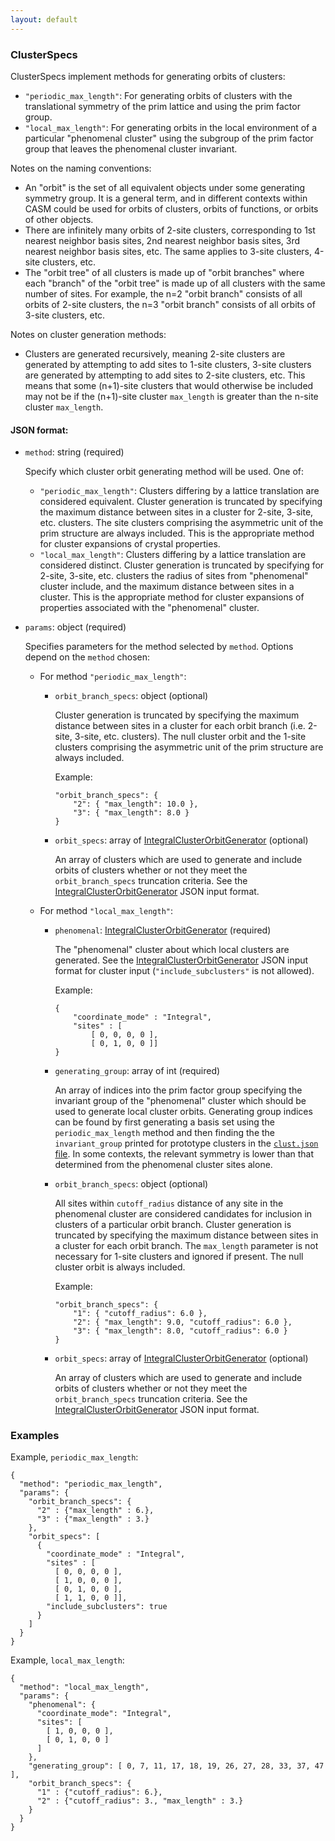 ```yaml
---
layout: default
---
```

### ClusterSpecs

ClusterSpecs implement methods for generating orbits of clusters:
- `"periodic_max_length"`: For generating orbits of clusters with the translational symmetry of the prim lattice and using the prim factor group.
- `"local_max_length"`: For generating orbits in the local environment of a particular "phenomenal cluster" using the subgroup of the prim factor group that leaves the phenomenal cluster invariant.  

Notes on the naming conventions:
- An "orbit" is the set of all equivalent objects under some generating symmetry group. It
  is a general term, and in different contexts within CASM could be used for orbits of
  clusters, orbits of functions, or orbits of other objects.
- There are infinitely many orbits of 2-site clusters, corresponding to 1st nearest neighbor basis sites, 2nd nearest neighbor basis sites, 3rd nearest neighbor basis sites, etc. The same applies to 3-site clusters, 4-site clusters, etc.
- The "orbit tree" of all clusters is made up of "orbit branches" where each "branch" of the "orbit tree" is made up of all clusters with the same number of sites. For example, the n=2 "orbit branch" consists of all orbits of 2-site clusters, the n=3 "orbit branch" consists of all orbits of 3-site clusters, etc.

Notes on cluster generation methods:
- Clusters are generated recursively, meaning 2-site clusters are generated by attempting to add sites to 1-site clusters, 3-site clusters are generated by attempting to add sites to 2-site clusters, etc. This means that some (n+1)-site clusters that would otherwise be included may not be if the (n+1)-site cluster `max_length` is greater than the n-site cluster `max_length`.

#### JSON format:

- `method`: string (required)

  Specify which cluster orbit generating method will be used. One of:
  - `"periodic_max_length"`: Clusters differing by a lattice translation are considered equivalent. Cluster generation is truncated by specifying the maximum distance between sites in a cluster for 2-site, 3-site, etc. clusters. The site clusters comprising the asymmetric unit of the prim structure are always included. This is the appropriate method for cluster expansions of crystal properties.
  - `"local_max_length"`: Clusters differing by a lattice translation are considered distinct. Cluster generation is truncated by specifying for 2-site, 3-site, etc. clusters the radius of sites from "phenomenal" cluster include, and the maximum distance between sites in a cluster. This is the appropriate method for cluster expansions of properties associated with the "phenomenal" cluster.

- `params`: object (required)

  Specifies parameters for the method selected by `method`. Options depend on the `method` chosen:

  - For method `"periodic_max_length"`:

    - `orbit_branch_specs`: object (optional)

      Cluster generation is truncated by specifying the maximum distance between sites in a cluster for each orbit branch (i.e. 2-site, 3-site, etc. clusters). The null cluster orbit and the 1-site clusters comprising the asymmetric unit of the prim structure are always included.

      Example:

          "orbit_branch_specs": {
              "2": { "max_length": 10.0 },
              "3": { "max_length": 8.0 }
          }

    - `orbit_specs`: array of [IntegralClusterOrbitGenerator](IntegralClusterOrbitGenerator.md) (optional)

      An array of clusters which are used to generate and include orbits of clusters whether or not they meet the `orbit_branch_specs` truncation criteria. See the [IntegralClusterOrbitGenerator](IntegralClusterOrbitGenerator.md) JSON input format.

  - For method `"local_max_length"`:

    - `phenomenal`: [IntegralClusterOrbitGenerator](IntegralClusterOrbitGenerator.md) (required)

      The "phenomenal" cluster about which local clusters are generated. See the [IntegralClusterOrbitGenerator](IntegralClusterOrbitGenerator.md) JSON input format for cluster input (`"include_subclusters"` is not allowed).

      Example:

          {
              "coordinate_mode" : "Integral",
              "sites" : [
                  [ 0, 0, 0, 0 ],
                  [ 0, 1, 0, 0 ]]
          }

    - `generating_group`: array of int (required)

      An array of indices into the prim factor group specifying the invariant group of the "phenomenal" cluster which should be used to generate local cluster orbits. Generating group indices can be found by first generating a basis set using the `periodic_max_length` method and then finding the the `invariant_group` printed for prototype clusters in the [`clust.json` file](../../project_directory_structure.md#basis-sets-dir). In some contexts, the relevant symmetry is lower than that determined from the phenomenal cluster sites alone.

    - `orbit_branch_specs`: object (optional)

      All sites within `cutoff_radius` distance of any site in the phenomenal cluster are considered candidates for inclusion in clusters of a particular orbit branch. Cluster generation is truncated by specifying the maximum distance between sites in a cluster for each orbit branch. The `max_length` parameter is not necessary for 1-site clusters and ignored if present. The null cluster orbit is always included.

      Example:

          "orbit_branch_specs": {
              "1": { "cutoff_radius": 6.0 },
              "2": { "max_length": 9.0, "cutoff_radius": 6.0 },
              "3": { "max_length": 8.0, "cutoff_radius": 6.0 }
          }

    - `orbit_specs`: array of [IntegralClusterOrbitGenerator](IntegralClusterOrbitGenerator.md) (optional)

      An array of clusters which are used to generate and include orbits of clusters whether or not they meet the `orbit_branch_specs` truncation criteria. See the [IntegralClusterOrbitGenerator](IntegralClusterOrbitGenerator.md) JSON input format.


### Examples

Example, `periodic_max_length`:
```
{
  "method": "periodic_max_length",
  "params": {
    "orbit_branch_specs": {
      "2" : {"max_length" : 6.},
      "3" : {"max_length" : 3.}
    },
    "orbit_specs": [
      {
        "coordinate_mode" : "Integral",
        "sites" : [
          [ 0, 0, 0, 0 ],
          [ 1, 0, 0, 0 ],
          [ 0, 1, 0, 0 ],
          [ 1, 1, 0, 0 ]],
        "include_subclusters": true
      }
    ]
  }
}
```

Example, `local_max_length`:
```
{
  "method": "local_max_length",
  "params": {
    "phenomenal": {
      "coordinate_mode": "Integral",
      "sites": [
        [ 1, 0, 0, 0 ],
        [ 0, 1, 0, 0 ]
      ]
    },
    "generating_group": [ 0, 7, 11, 17, 18, 19, 26, 27, 28, 33, 37, 47 ],
    "orbit_branch_specs": {
      "1" : {"cutoff_radius": 6.},
      "2" : {"cutoff_radius": 3., "max_length" : 3.}
    }
  }
}
```
